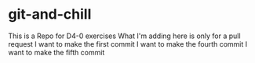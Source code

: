 # git-and-chill
This is a Repo for D4-0 exercises
What I'm adding here is only for a pull request
I want to make the first commit
I want to make the fourth commit
I want to make the fifth commit
